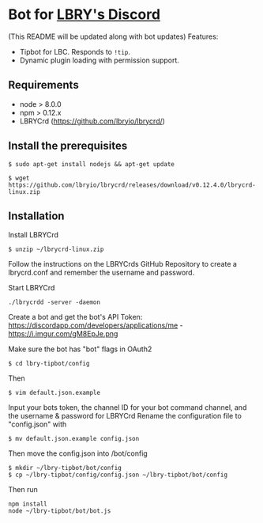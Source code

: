 # Bot for [LBRY's Discord](https://chat.lbry.com)
(This README will be updated along with bot updates)
Features:

- Tipbot for LBC. Responds to `!tip`.
- Dynamic plugin loading with permission support.



## Requirements

- node > 8.0.0
- npm > 0.12.x
- LBRYCrd (https://github.com/lbryio/lbrycrd/)

## Install the prerequisites
```
$ sudo apt-get install nodejs && apt-get update
```

```
$ wget https://github.com/lbryio/lbrycrd/releases/download/v0.12.4.0/lbrycrd-linux.zip
```

## Installation

Install LBRYCrd
```
$ unzip ~/lbrycrd-linux.zip
```
Follow the instructions on the LBRYCrds GitHub Repository to create a lbrycrd.conf and remember the username and password.

Start LBRYCrd 
```
./lbrycrdd -server -daemon
```

Create a bot and get the bot's API Token: https://discordapp.com/developers/applications/me - https://i.imgur.com/gM8EpJe.png

Make sure the bot has "bot" flags in OAuth2

```
$ cd lbry-tipbot/config
```
Then
```
$ vim default.json.example
```
Input your bots token, the channel ID for your bot command channel, and the username & password for LBRYCrd
Rename the configuration file to "config.json" with

```
$ mv default.json.example config.json
```
Then move the config.json into /bot/config

```
$ mkdir ~/lbry-tipbot/bot/config 
$ cp ~/lbry-tipbot/config/config.json ~/lbry-tipbot/bot/config
```
Then run 
```
npm install
node ~/lbry-tipbot/bot/bot.js
```
